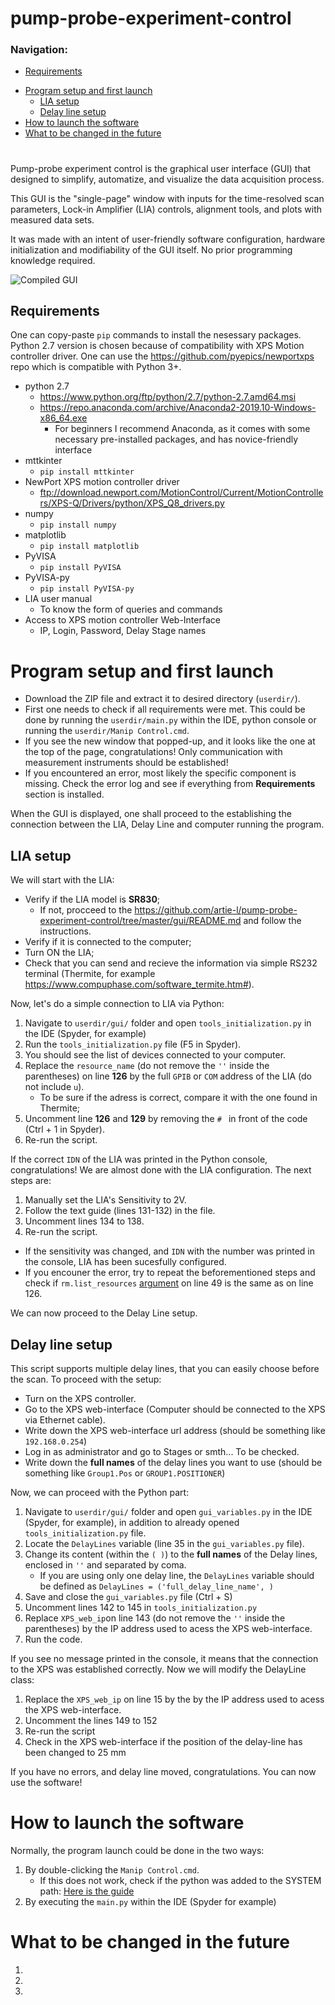 # pump-probe-experiment-control 

### Navigation:
  * [Requirements](#requirements)
- [Program setup and first launch](#program-setup-and-first-launch)
  * [LIA setup](#lia-setup)
  * [Delay line setup](#delay-line-setup)
- [How to launch the software](#how-to-launch-the-software)
- [What to be changed in the future](#what-to-be-changed-in-the-future)
# 

Pump-probe experiment control is the graphical user interface (GUI) that designed to simplify, automatize, and visualize the data acquisition process.

This GUI is the "single-page" window with inputs for the time-resolved scan parameters, Lock-in Amplifier (LIA) controls, alignment tools, and plots with measured data sets. 

It was made with an intent of user-friendly software configuration, hardware initialization and modifiability of the GUI itself. No prior programming knowledge required. 

![Compiled GUI](https://i.ibb.co/bLRJ7M4/GUI.png "Compiled GUI")


## Requirements

One can copy-paste `pip` commands to install the nesessary packages. 
Python 2.7 version is chosen because of compatibility with XPS Motion controller driver. One can use the https://github.com/pyepics/newportxps repo which is compatible with Python 3+.

* python 2.7
  - https://www.python.org/ftp/python/2.7/python-2.7.amd64.msi
  - https://repo.anaconda.com/archive/Anaconda2-2019.10-Windows-x86_64.exe
    - For beginners I recommend Anaconda, as it comes with some necessary pre-installed packages, and has novice-friendly interface
* mttkinter
  - `pip install mttkinter`
* NewPort XPS motion controller driver
  - ftp://download.newport.com/MotionControl/Current/MotionControllers/XPS-Q/Drivers/python/XPS_Q8_drivers.py
* numpy
  - `pip install numpy`
* matplotlib
  - `pip install matplotlib`
* PyVISA
  - `pip install PyVISA`
* PyVISA-py
  - `pip install PyVISA-py`
* LIA user manual
  - To know the form of queries and commands
* Access to XPS motion controller Web-Interface
  - IP, Login, Password, Delay Stage names
  
# Program setup and first launch
* Download the ZIP file and extract it to desired directory (`userdir/`). 
* First one needs to check if all requirements were met. This could be done by running the `userdir/main.py` within the IDE, python console or running the `userdir/Manip Control.cmd`.  
* If you see the new window that popped-up, and it looks like the one at the top of the page, congratulations! Only communication with measurement instruments should be established!
* If you encountered an error, most likely the specific component is missing. Check the error log and see if everything from **Requirements** section is installed. 

When the GUI is displayed, one shall proceed to the establishing the connection between the LIA, Delay Line and computer running the program.

## LIA setup
We will start with the LIA:

* Verify if the LIA model is **SR830**; 
  - If not, procceed to the https://github.com/artie-l/pump-probe-experiment-control/tree/master/gui/README.md and follow the instructions.
* Verify if it is connected to the computer;
* Turn ON the LIA;
* Check that you can send and recieve the information via simple RS232 terminal (Thermite, for example https://www.compuphase.com/software_termite.htm#).

Now, let's do a simple connection to LIA via Python:

1. Navigate to `userdir/gui/` folder and open `tools_initialization.py` in the IDE (Spyder, for example)
2. Run the `tools_initialization.py` file (F5 in Spyder). 
3. You should see the list of devices connected to your computer. 
4. Replace the `resource_name` (do not remove the `''` inside the parentheses) on line **126** by the full `GPIB` or `COM` address of the LIA (do not include `u`). 
   * To be sure if the adress is correct, compare it with the one found in Thermite;
5. Uncomment line **126** and **129** by removing the `# `  in front of the code (Ctrl + 1 in Spyder).
6. Re-run the script.

If the correct `IDN` of the LIA was printed in the Python console, congratulations! We are almost done with the LIA configuration. The next steps are:

1. Manually set the LIA's Sensitivity to 2V.
2. Follow the text guide (lines 131-132) in the file.
3. Uncomment lines 134 to 138.
4. Re-run the script.

* If the sensitivity was changed, and `IDN` with the number was printed in the console, LIA has been sucesfully configured. 
* If you encouner the error, try to repeat the beforementioned steps and check if `rm.list_resources` [argument](https://www.w3schools.com/python/gloss_python_function_arguments.asp) on line 49 is the same as on line 126. 

We can now proceed to the Delay Line setup.

## Delay line setup

This script supports multiple delay lines, that you can easily choose before the scan. To proceed with the setup:

* Turn on the XPS controller.
* Go to the XPS web-interface (Computer should be connected to the XPS via Ethernet cable).
* Write down the XPS web-interface url address (should be something like `192.168.0.254`)
* Log in as administrator and go to Stages or smth... To be checked.
* Write down the **full names** of the delay lines you want to use (should be something like `Group1.Pos` or `GROUP1.POSITIONER`)

Now, we can proceed with the Python part:

1. Navigate to `userdir/gui/` folder and open `gui_variables.py` in the IDE (Spyder, for example), in addition to already opened `tools_initialization.py` file.
2. Locate the `DelayLines` variable (line 35 in the `gui_variables.py` file).
3. Change its content (within the `( )`) to the **full names** of the Delay lines, enclosed in `''` and separated by coma.
    * If you are using only one delay line, the `DelayLines` variable should be defined as `DelayLines = ('full_delay_line_name', )`
4. Save and close the `gui_variables.py` file (Ctrl + S)
5. Uncomment lines 142 to 145 in `tools_initialization.py`
6. Replace `XPS_web_ip`on line 143 (do not remove the `''` inside the parentheses) by the IP address used to acess the XPS web-interface.
7. Run the code.

If you see no message printed in the console, it means that the connection to the XPS was established correctly. Now we will modify the DelayLine class:

1. Replace the `XPS_web_ip` on line 15 by the by the IP address used to acess the XPS web-interface.
2. Uncomment the lines 149 to 152
3. Re-run the script 
4. Check in the XPS web-interface if the position of the delay-line has been changed to 25 mm

If you have no errors, and delay line moved, congratulations. You can now use the software!

# How to launch the software

Normally, the program launch could be done in the two ways:

1. By double-clicking the `Manip Control.cmd`.
   * If this does not work, check if the python was added to the SYSTEM path: [Here is the guide](https://geek-university.com/python/add-python-to-the-windows-path/)
2. By executing the `main.py` within the IDE (Spyder for example)

# What to be changed in the future

1.
2. 
3. 
